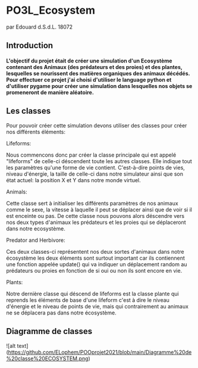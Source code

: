 # PO3L_Ecosystem


par Edouard d.S.d.L. 18072
## Introduction
#### L'objectif du projet était de créer une simulation d'un Ecosystème contenant des Animaux (des prédateurs et des proies) et des plantes, lesquelles se nourissent des matières organiques des animaux décédés. Pour effectuer ce projet j'ai choisi d'utiliser le language python et d'utiliser pygame pour créer une simulation dans lesquelles nos objets se promeneront de manière aléatoire.

## Les classes
Pour pouvoir créer cette simulation devons utiliser des classes pour créer nos différents éléments:

Lifeforms:

Nous commencons donc par créer la classe principale qui est appelé "lifeforms" de celle-ci déscendent toute les autres classes. Elle indique tout les paramètres qu'une forme de vie contient. C'est-à-dire points de vies, niveau d'énergie, la taille de celle-ci dans notre simulateur ainsi que son état actuel: la position X et Y dans notre monde virtuel.

Animals:

Cette classe sert à initialiser les différents paramètres de nos animaux comme le sexe, la vitesse à laquelle il peut se déplacer ainsi que de voir si il est enceinte ou pas. De cette classe nous pouvons alors déscendre vers nos deux types d'animaux les prédateurs et les proies qui se déplaceront dans notre ecosystème.

Predator and Herbivore:

Ces deux classes-ci représentent nos deux sortes d'animaux dans notre écosystème les deux éléments sont surtout important car ils contiennent une fonction appelée update() qui va indiquer un déplacement random au prédateurs ou proies en fonction de si oui ou non ils sont encore en vie.

Plants:

Notre dernière classe qui déscend de lifeforms est la classe plante qui reprends les éléments de base d'une lifeform c'est à dire le niveau d'énergie et le niveau de points de vie, mais qui contrairement au animaux ne se déplacera pas dans notre écosystème. 



## Diagramme de classes
![alt text] (https://github.com/ELophem/POOprojet2021/blob/main/Diagramme%20de%20classe%20ECOSYSTEM.png)
